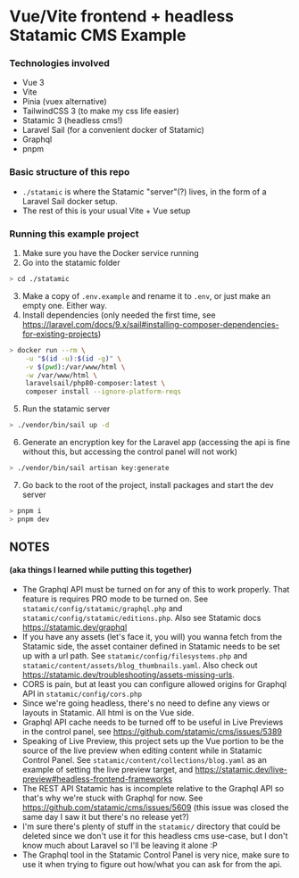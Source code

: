 # Vue/Vite frontend + headless Statamic CMS Example

### Technologies involved
- Vue 3
- Vite
- Pinia (vuex alternative)
- TailwindCSS 3 (to make my css life easier)
- Statamic 3 (headless cms!)
- Laravel Sail (for a convenient docker of Statamic)
- Graphql
- pnpm

### Basic structure of this repo
- `./statamic` is where the Statamic "server"(?) lives, in the form of a Laravel Sail docker setup.
- The rest of this is your usual Vite + Vue setup

### Running this example project
1. Make sure you have the Docker service running
2. Go into the statamic folder
```bash
> cd ./statamic
```
3. Make a copy of `.env.example` and rename it to `.env`, or just make an empty one. Either way.
4. Install dependencies (only needed the first time, see https://laravel.com/docs/9.x/sail#installing-composer-dependencies-for-existing-projects)
```bash
> docker run --rm \
    -u "$(id -u):$(id -g)" \
    -v $(pwd):/var/www/html \
    -w /var/www/html \
    laravelsail/php80-composer:latest \
    composer install --ignore-platform-reqs
```
5. Run the statamic server
```bash
> ./vendor/bin/sail up -d
```
6. Generate an encryption key for the Laravel app (accessing the api is fine without this, but accessing the control panel will not work)
```bash
> ./vendor/bin/sail artisan key:generate
```
7. Go back to the root of the project, install packages and start the dev server
```bash
> pnpm i
> pnpm dev
```

## NOTES
#### (aka things I learned while putting this together)
- The Graphql API must be turned on for any of this to work properly. That feature is requires PRO mode to be turned on. See `statamic/config/statamic/graphql.php` and `statamic/config/statamic/editions.php`. Also see Statamic docs https://statamic.dev/graphql
- If you have any assets (let's face it, you will) you wanna fetch from the Statamic side, the asset container defined in Statamic needs to be set up with a url path. See `statamic/config/filesystems.php` and `statamic/content/assets/blog_thumbnails.yaml`. Also check out https://statamic.dev/troubleshooting/assets-missing-urls.
- CORS is pain, but at least you can configure allowed origins for Graphql API in `statamic/config/cors.php`
- Since we're going headless, there's no need to define any views or layouts in Statamic. All html is on the Vue side.
- Graphql API cache needs to be turned off to be useful in Live Previews in the control panel, see https://github.com/statamic/cms/issues/5389
- Speaking of Live Preview, this project sets up the Vue portion to be the source of the live preview when editing content while in Statamic Control Panel. See `statamic/content/collections/blog.yaml` as an example of setting the live preview target, and https://statamic.dev/live-preview#headless-frontend-frameworks
- The REST API Statamic has is incomplete relative to the Graphql API so that's why we're stuck with Graphql for now. See https://github.com/statamic/cms/issues/5609 (this issue was closed the same day I saw it but there's no release yet?)
- I'm sure there's plenty of stuff in the `statamic/` directory that could be deleted since we don't use it for this headless cms use-case, but I don't know much about Laravel so I'll be leaving it alone :P 
- The Graphql tool in the Statamic Control Panel is very nice, make sure to use it when trying to figure out how/what you can ask for from the api.
